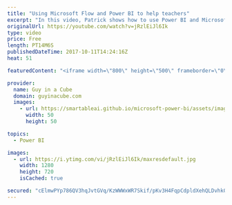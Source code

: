 ```yaml
---
title: "Using Microsoft Flow and Power BI to help teachers"
excerpt: "In this video, Patrick shows how to use Power BI and Microsoft Flow to track attendance in the classroom. This is an idea to help spark your imagination for what is possible with Microsoft technologies.   Patrick talks about using expressions in Microsoft Flow. For more information on using expressions,"
originalUrl: https://youtube.com/watch?v=jRzlEiJl6Ik
type: video
price: Free
length: PT14M6S
publishedDateTime: 2017-10-11T14:24:16Z
heat: 51

featuredContent: "<iframe width=\"800\" height=\"500\" frameborder=\"0\" src=\"https://www.youtube.com/embed/jRzlEiJl6Ik\" allow=\"accelerometer; autoplay; encrypted-media; gyroscope; picture-in-picture\" allowfullscreen></iframe>"

provider:
  name: Guy in a Cube
  domain: guyinacube.com
  images:
    - url: https://smartableai.github.io/microsoft-power-bi/assets/images/organizations/guyinacube.com-50x50.jpg
      width: 50
      height: 50

topics:
  - Power BI

images:
  - url: https://i.ytimg.com/vi/jRzlEiJl6Ik/maxresdefault.jpg
    width: 1280
    height: 720
    isCached: true

secured: "cElmwPYp786QV3hqJvtGVq/KzWWWxWR7Skif/pKv3H4FqpCdpldXehQLDvhk0Xu/g6MAqZ2gDBuUFtqH47KF7mwJl3tObSvr3/hI1fQky1lEnyA2rihwIAsRtnm6V6RMXMaqR/Bk2UWJQbM5jNMqTTv5N4KudcOE0zNHQeuwFuWrg2QfE2ZZzk1Zvv8Ar37OQeaHXdLfwVdkMxNxknUogag3VWx+96TdxnZN4TpyxzGYCmJID1bWe8/seA+3zlrSgjgNfMElwhUZ80Vp4ETTsx9T0KbQkkneqFxhwpOZYzeIXxLrVcnKQGTetnqy52FHOMm7nOoLG8LrtwbCWwTxB79eW2eLChNlXQdJxnT8W5svRpHiAjsEH++T/y34aZch4d5laccdrQku3Ka7m7Xq4mkFfawnS3QId3RkXRJVcKU=;iEE2GqTPfbN/V04pbmYAyA=="
---
```


